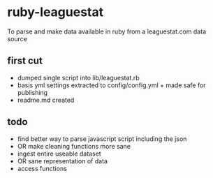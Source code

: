 ruby-leaguestat
===============

To parse and make data available in ruby from a leaguestat.com data source


## first cut

* dumped single script into lib/leaguestat.rb
* basis yml settings extracted to config/config.yml + made safe for publishing
* readme.md created


## todo

* find better way to parse javascript script including the json
* OR make cleaning functions more sane
* ingest entire useable dataset
* OR sane representation of data
* access functions
